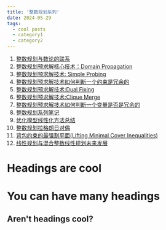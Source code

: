 ```yaml
---
title: '整数规划系列'
date: 2024-05-29
tags:
  - cool posts
  - category1
  - category2
---
```


1. [整数规划与数论的联系](https://zhuanlan.zhihu.com/p/700415530)
2. [整数规划预求解核心技术：Domain Propagation](https://zhuanlan.zhihu.com/p/602281860)
3. [整数规划预求解技术: Simple Probing](https://zhuanlan.zhihu.com/p/714667077)
4. [整数规划预求解技术如何判断一个约束是冗余的](https://zhuanlan.zhihu.com/p/715795943)
5. [整数规划预求解技术:Dual Fixing](https://zhuanlan.zhihu.com/p/721515304)
6. [整数规划预求解技术:Clique Merge](https://zhuanlan.zhihu.com/p/731373218)
7. [整数规划预求解技术如何判断一个变量是否是冗余的](https://zhuanlan.zhihu.com/p/748307076)
8. [整数规划系列笔记](https://zhuanlan.zhihu.com/p/406262088)
9. [优化模型线性化方法总结](https://zhuanlan.zhihu.com/p/361766549)
10. [整数规划拉格朗日对偶](https://zhuanlan.zhihu.com/p/340131448)
11. [背包约束的最强割平面(Lifting Minimal Cover Inequalities)](https://zhuanlan.zhihu.com/p/23166816585)
12. [线性规划与混合整数线性规划未来发展](https://zhuanlan.zhihu.com/p/22809674591)

Headings are cool
======

You can have many headings
======

Aren't headings cool?
------
